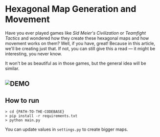 # Hexagonal Map Generation and Movement

Have you ever played games like _Sid Meier's Civilization_ or _Teamfight Tactics_ and wondered how they create these hexagonal maps and how movement works on them? Well, if you have, great! Because in this article, we'll be creating just that. If not, you can still give this a read — it might be interesting, you never know.

It won't be as beautiful as in those games, but the general idea will be similar.

## **![DEMO](https://d38nxdbc3tr96r.cloudfront.net/hex-map/hex-map-generator-demo.gif)**

## How to run

```shell
> cd {PATH-TO-THE-CODEBASE}
> pip install -r requirements.txt
> python main.py
```

You can update values in `settings.py` to create bigger maps.